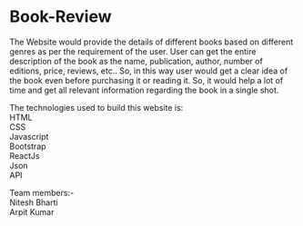 # Book-Review
The Website would provide the details of different books based on different genres as per the requirement of the user. User can get the entire description of the book as the name, publication, author, number of editions, price, reviews, etc.. So, in this way user would get a clear idea of the book even before purchasing it or reading it. So, it would help a lot of time and get all relevant information regarding the book in a single shot.

The technologies used to build this website is: <br>
HTML <br>
CSS <br>
Javascript <br>
Bootstrap <br>
ReactJs <br>
Json <br>
API <br>

Team members:- <br>
Nitesh Bharti <br>
Arpit Kumar
